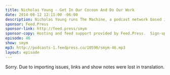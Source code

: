```yaml
---
title: Nicholas Young - Get In Our Cocoon And Do Our Work
date: 2014-08-12 12:11:00 -06:00
description: Nicholas Young runs The Machine, a podcast network based in Chicago. We talked about the shows The Machine produces, how he got into podcasting and the gear he uses to produce podcasts.
sponsor: Feed.Press
sponsor-link: http://feed.press/smym
sponsor-copy: Hosting and feed support provided by Feed.Press.  Sign-up today and try FeedPress on a 14 day trial (no contracts or commitments). Use promo code "smym" during checkout to get 10% off your first year.
episode: 46
show: smym
mp3: http://podcasts-1.feedpress.co/10590/smym-46.mp3
layout: episode
---
```


Sorry. Due to importing issues, links and show notes were lost in translation.
